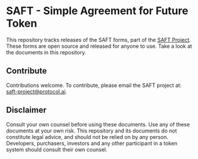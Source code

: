 # SAFT - Simple Agreement for Future Token

This repository tracks releases of the SAFT forms, part of the [SAFT Project](https://saftproject.com). These forms are open source and released for anyone to use. Take a look at the documents in this repository.

## Contribute

Contributions welcome. To contribute, please email the SAFT project at: [saft-project@protocol.ai](mailto:saft-project@protocol.ai).

## Disclaimer

Consult your own counsel before using these documents. Use any of these documents at your own risk. This repository and its documents do not constitute legal advice, and should not be relied on by any person. Developers, purchasers, investors and any other participant in a token system should consult their own counsel.
